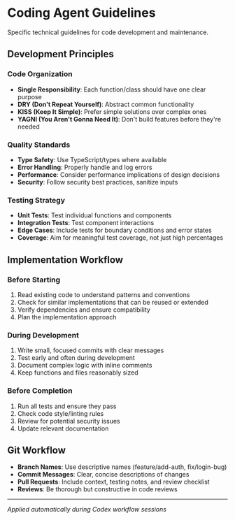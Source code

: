 # Coding Agent Guidelines

Specific technical guidelines for code development and maintenance.

## Development Principles

### Code Organization
- **Single Responsibility**: Each function/class should have one clear purpose
- **DRY (Don't Repeat Yourself)**: Abstract common functionality
- **KISS (Keep It Simple)**: Prefer simple solutions over complex ones
- **YAGNI (You Aren't Gonna Need It)**: Don't build features before they're needed

### Quality Standards
- **Type Safety**: Use TypeScript/types where available
- **Error Handling**: Properly handle and log errors
- **Performance**: Consider performance implications of design decisions
- **Security**: Follow security best practices, sanitize inputs

### Testing Strategy
- **Unit Tests**: Test individual functions and components
- **Integration Tests**: Test component interactions
- **Edge Cases**: Include tests for boundary conditions and error states
- **Coverage**: Aim for meaningful test coverage, not just high percentages

## Implementation Workflow

### Before Starting
1. Read existing code to understand patterns and conventions
2. Check for similar implementations that can be reused or extended
3. Verify dependencies and ensure compatibility
4. Plan the implementation approach

### During Development
1. Write small, focused commits with clear messages
2. Test early and often during development
3. Document complex logic with inline comments
4. Keep functions and files reasonably sized

### Before Completion
1. Run all tests and ensure they pass
2. Check code style/linting rules
3. Review for potential security issues
4. Update relevant documentation

## Git Workflow

- **Branch Names**: Use descriptive names (feature/add-auth, fix/login-bug)
- **Commit Messages**: Clear, concise descriptions of changes
- **Pull Requests**: Include context, testing notes, and review checklist
- **Reviews**: Be thorough but constructive in code reviews

---
*Applied automatically during Codex workflow sessions*